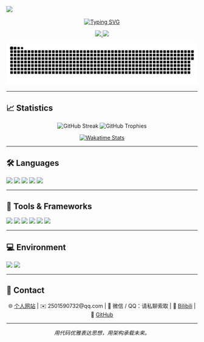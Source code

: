 ![](assets/Bottom_up.svg)

<p align="center">
  <a href="https://zpw.xyz/">
    <img src="https://readme-typing-svg.herokuapp.com?font=Consolas&weight=100&size=45&duration=4000&pause=4000&center=true&vCenter=true&multiline=true&width=420&height=70&lines=zpw" alt="Typing SVG" />
  </a>
</p>

<p align="center">
  <a href="https://github.com/finally-zpw" title="GitHub" target="_blank">
    <img src="https://img.shields.io/badge/dynamic/json?url=https%3A%2F%2Fapi.spencerwoo.com%2Fsubstats%2F%3Fsource%3Dgithub%26queryKey%3Dzpw&query=%24.data.totalSubs&logo=github&label=GitHub%20zpw&color=24292E" />
  </a>
  <a href="https://space.bilibili.com/381499834" title="Bilibili" target="_blank">
    <img src="https://img.shields.io/badge/dynamic/json?color=353940&labelColor=f27596&label=Bilibili&suffix=%20followers&query=%24.data.totalSubs&url=https%3A%2F%2Fapi.spencerwoo.com%2Fsubstats%2F%3Fsource%3Dbilibili%26queryKey%3D381499834&logo=Bilibili&logoColor=white" />
  </a>
</p>

<p align="center">
  <img src="https://raw.githubusercontent.com/sunMozi/sunMozi/main/dist/github-contribution-grid-snake.svg" alt="Contribution Snake" />
</p>

---

## 📈 **Statistics**

<p align="center">
  <img src="https://github-readme-streak-stats.herokuapp.com/?user=sunMozi&theme=tokyonight&hide_border=true&border_radius=10" alt="GitHub Streak" />
  <img src="https://github-profile-trophy.vercel.app/?username=sunMozi&theme=flat_square&row=1&no-frame=true&margin-w=15" alt="GitHub Trophies" />
</p>

<p align="center">
  <a href="https://wakatime.com">
    <img src="https://wakatime.com/share/@018cc973-d497-47e4-a997-70101da93bd8/243f3474-cae9-4d51-97b9-67f72dd0c2fd.png" alt="Wakatime Stats" />
  </a>
</p>

---

## 🛠 **Languages**

<img src="https://img.shields.io/badge/Java-007396?style=flat-square&logo=OpenJDK&logoColor=white" />
<img src="https://img.shields.io/badge/TypeScript-3178C6?style=flat-square&logo=TypeScript&logoColor=white" />
<img src="https://img.shields.io/badge/JavaScript-F7DF1E?style=flat-square&logo=JavaScript&logoColor=black" />
<img src="https://img.shields.io/badge/Python-3776AB?style=flat-square&logo=Python&logoColor=white" />
<img src="https://img.shields.io/badge/MySQL-4479A1?style=flat-square&logo=MySQL&logoColor=white" />

---

## 🧰 **Tools & Frameworks**

<img src="https://img.shields.io/badge/SpringBoot-6DB33F?style=flat-square&logo=SpringBoot&logoColor=white" />
<img src="https://img.shields.io/badge/Vue.js-4FC08D?style=flat-square&logo=Vue.js&logoColor=white" />
<img src="https://img.shields.io/badge/Node.js-339933?style=flat-square&logo=Node.js&logoColor=white" />
<img src="https://img.shields.io/badge/Docker-2496ED?style=flat-square&logo=Docker&logoColor=white" />
<img src="https://img.shields.io/badge/Git-F05032?style=flat-square&logo=Git&logoColor=white" />
<img src="https://img.shields.io/badge/Redis-DC382D?style=flat-square&logo=Redis&logoColor=white" />

---

## 💻 **Environment**

<img src="https://img.shields.io/badge/Windows-0078D6?style=flat-square&logo=Windows&logoColor=white" />
<img src="https://img.shields.io/badge/Ubuntu-E95420?style=flat-square&logo=Ubuntu&logoColor=white" />

---

## 🔗 **Contact**

<p align="center">
  🌐 <a href="https://mozi-ai.xyz/">个人网站</a> |
  ✉️ 2501590732@qq.com |
  💬 微信 / QQ：请私聊索取 |
  📌 <a href="https://space.bilibili.com/435935365">Bilibili</a> |
  📌 <a href="https://github.com/finally-zpw">GitHub</a>
</p>

---

<p align="center"><em>用代码优雅表达思想，用架构承载未来。</em></p>
